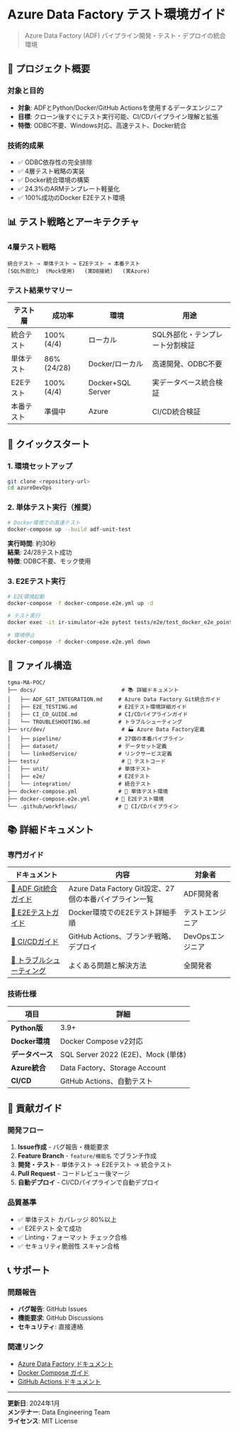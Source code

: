 # Azure Data Factory テスト環境ガイド

> Azure Data Factory (ADF) パイプライン開発・テスト・デプロイの統合環境

## 🎯 プロジェクト概要

### 対象と目的

- **対象**: ADFとPython/Docker/GitHub Actionsを使用するデータエンジニア
- **目標**: クローン後すぐにテスト実行可能、CI/CDパイプライン理解と拡張
- **特徴**: ODBC不要、Windows対応、高速テスト、Docker統合

### 技術的成果

- ✅ ODBC依存性の完全排除
- ✅ 4層テスト戦略の実装
- ✅ Docker統合環境の構築
- ✅ 24.3%のARMテンプレート軽量化
- ✅ 100%成功のDocker E2Eテスト環境

## 📊 テスト戦略とアーキテクチャ

### 4層テスト戦略

```text
統合テスト → 単体テスト → E2Eテスト → 本番テスト
(SQL外部化)  (Mock使用)   (実DB接続)   (実Azure)
```

### テスト結果サマリー

| テスト層 | 成功率 | 環境 | 用途 |
|---------|-------|------|------|
| 統合テスト | 100% (4/4) | ローカル | SQL外部化・テンプレート分割検証 |
| 単体テスト | 86% (24/28) | Docker/ローカル | 高速開発、ODBC不要 |
| E2Eテスト | 100% (4/4) | Docker+SQL Server | 実データベース統合検証 |
| 本番テスト | 準備中 | Azure | CI/CD統合検証 |

## 🚀 クイックスタート

### 1. 環境セットアップ

```bash
git clone <repository-url>
cd azureDevOps
```

### 2. 単体テスト実行（推奨）

```bash
# Docker環境での高速テスト
docker-compose up --build adf-unit-test
```

**実行時間**: 約30秒  
**結果**: 24/28テスト成功  
**特徴**: ODBC不要、モック使用

### 3. E2Eテスト実行

```bash
# E2E環境起動
docker-compose -f docker-compose.e2e.yml up -d

# テスト実行
docker exec -it ir-simulator-e2e pytest tests/e2e/test_docker_e2e_point_grant_email_fixed.py -v

# 環境停止
docker-compose -f docker-compose.e2e.yml down
```

## 📁 ファイル構造

```text
tgma-MA-POC/
├── docs/                           # 📚 詳細ドキュメント
│   ├── ADF_GIT_INTEGRATION.md     # Azure Data Factory Git統合ガイド
│   ├── E2E_TESTING.md             # E2Eテスト環境詳細ガイド
│   ├── CI_CD_GUIDE.md             # CI/CDパイプラインガイド
│   └── TROUBLESHOOTING.md         # トラブルシューティング
├── src/dev/                        # 🏭 Azure Data Factory定義
│   ├── pipeline/                  # 27個の本番パイプライン
│   ├── dataset/                   # データセット定義
│   └── linkedService/             # リンクサービス定義
├── tests/                          # 🧪 テストコード
│   ├── unit/                      # 単体テスト
│   ├── e2e/                       # E2Eテスト
│   └── integration/               # 統合テスト
├── docker-compose.yml             # 🐳 単体テスト環境
├── docker-compose.e2e.yml        # 🐳 E2Eテスト環境
└── .github/workflows/             # 🚀 CI/CDパイプライン
```

## 📚 詳細ドキュメント

### 専門ガイド

| ドキュメント | 内容 | 対象者 |
|-------------|------|--------|
| [🔗 ADF Git統合ガイド](./docs/ADF_GIT_INTEGRATION.md) | Azure Data Factory Git設定、27個の本番パイプライン一覧 | ADF開発者 |
| [🧪 E2Eテストガイド](./docs/E2E_TESTING.md) | Docker環境でのE2Eテスト詳細手順 | テストエンジニア |
| [🚀 CI/CDガイド](./docs/CI_CD_GUIDE.md) | GitHub Actions、ブランチ戦略、デプロイ | DevOpsエンジニア |
| [🔧 トラブルシューティング](./docs/TROUBLESHOOTING.md) | よくある問題と解決方法 | 全開発者 |

### 技術仕様

| 項目 | 詳細 |
|------|------|
| **Python版** | 3.9+ |
| **Docker環境** | Docker Compose v2対応 |
| **データベース** | SQL Server 2022 (E2E)、Mock (単体) |
| **Azure統合** | Data Factory、Storage Account |
| **CI/CD** | GitHub Actions、自動テスト |

## 🤝 貢献ガイド

### 開発フロー

1. **Issue作成** - バグ報告・機能要求
2. **Feature Branch** - `feature/機能名` でブランチ作成
3. **開発・テスト** - 単体テスト → E2Eテスト → 統合テスト
4. **Pull Request** - コードレビュー後マージ
5. **自動デプロイ** - CI/CDパイプラインで自動デプロイ

### 品質基準

- ✅ 単体テスト カバレッジ 80%以上
- ✅ E2Eテスト 全て成功
- ✅ Linting・フォーマット チェック合格
- ✅ セキュリティ脆弱性 スキャン合格

## 📞 サポート

### 問題報告

- **バグ報告**: GitHub Issues
- **機能要求**: GitHub Discussions
- **セキュリティ**: 直接連絡

### 関連リンク

- [Azure Data Factory ドキュメント](https://docs.microsoft.com/azure/data-factory/)
- [Docker Compose ガイド](https://docs.docker.com/compose/)
- [GitHub Actions ドキュメント](https://docs.github.com/actions)

---

**更新日**: 2024年1月  
**メンテナー**: Data Engineering Team  
**ライセンス**: MIT License
